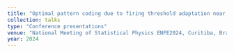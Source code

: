 ```yaml
---
title: "Optimal pattern coding due to firing threshold adaptation near criticality"
collection: talks
type: "Conference presentations"
venue: "National Meeting of Statistical Physics ENFE2024, Curitiba, Brazil"
year: 2024
---
```

